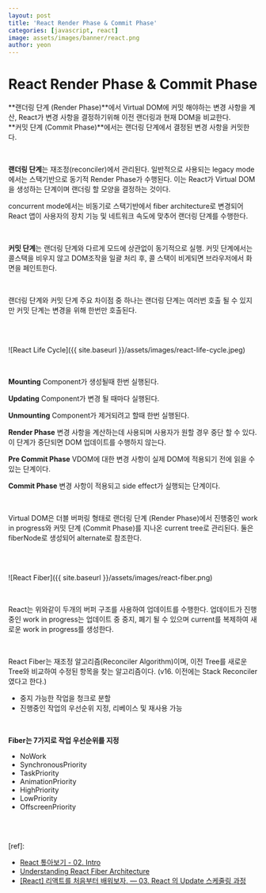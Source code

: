 ```yaml
---
layout: post
title: 'React Render Phase & Commit Phase'
categories: [javascript, react]
image: assets/images/banner/react.png
author: yeon
---
```


# React Render Phase & Commit Phase

**랜더링 단계 (Render Phase)**에서 Virtual DOM에 커밋 해야하는 변경 사항을 계산, React가 변경 사항을 결정하기위해 이전 랜더링과 현재 DOM을 비교한다. <br>
**커밋 단계 (Commit Phase)**에서는 랜더링 단계에서 결정된 변경 사항을 커밋한다.

<br>

**랜더링 단계**는 재조정(reconciler)에서 관리된다. 일반적으로 사용되는 legacy mode에서는 스택기반으로 동기적 Render Phase가 수행된다. 이는 React가 Virtual DOM을 생성하는 단계이며 랜더링 할 모양을 결정하는 것이다. <br>

concurrent mode에서는 비동기로 스택기반에서 fiber architecture로 변경되어 React 앱이 사용자의 장치 기능 및 네트워크 속도에 맞추어 랜더링 단계를 수행한다. <br>

<br>

**커밋 단계**는 랜더링 단계와 다르게 모드에 상관없이 동기적으로 실행. 커밋 단계에서는 콜스택을 비우지 않고 DOM조작을 일괄 처리 후, 콜 스택이 비게되면 브라우저에서 화면을 페인트한다. <br>

<br>

랜더링 단계와 커밋 단계 주요 차이점 중 하나는 랜더링 단계는 여러번 호출 될 수 있지만 커밋 단계는 변경을 위해 한번만 호출된다. <br>

<br><br>

![React Life Cycle]({{ site.baseurl }}/assets/images/react-life-cycle.jpeg)

<br>

**Mounting**
Component가 생성될때 한번 실행된다. <br>

**Updating**
Component가 변경 될 때마다 실행된다. <br>

**Unmounting**
Component가 제거되려고 할때 한번 실행된다. <br>

**Render Phase**
변경 사항을 계산하는데 사용되며 사용자가 원할 경우 중단 할 수 있다. 이 단계가 중단되면 DOM 업데이트를 수행하지 않는다. <br>

**Pre Commit Phase**
VDOM에 대한 변경 사항이 실제 DOM에 적용되기 전에 읽을 수 있는 단계이다. <br>

**Commit Phase**
변경 사항이 적용되고 side effect가 실행되는 단계이다. <br>

<br>

Virtual DOM은 더블 버퍼링 형태로 랜더링 단계 (Render Phase)에서 진행중인 work in progress와 커밋 단계 (Commit Phase)를 지나온 current tree로 관리된다. 둘은 fiberNode로 생성되어 alternate로 참조한다. <br>

<br><br>


![React Fiber]({{ site.baseurl }}/assets/images/react-fiber.png)

<br>

React는 위와같이 두개의 버퍼 구조를 사용하여 업데이트를 수행한다. 업데이트가 진행중인 work in progress는 업데이트 중 중지, 폐기 될 수 있으며 current를 복제하여 새로운 work in progress를 생성한다. <br>

<br>

React Fiber는 재조정 알고리즘(Reconciler Algorithm)이며, 이전 Tree를 새로운 Tree와 비교하여 수정된 항목을 찾는 알고리즘이다. (v16. 이전에는 Stack Reconciler 였다고 한다.) <br>
- 중지 가능한 작업을 청크로 분할
- 진행중인 작업의 우선순위 지정, 리베이스 및 재사용 가능

<br>

**Fiber는 7가지로 작업 우선순위를 지정**

- NoWork
- SynchronousPriority
- TaskPriority
- AnimationPriority
- HighPriority
- LowPriority
- OffscreenPriority


<br><br>

[ref]: 
- [React 톺아보기 - 02. Intro](https://kimsangyeon.github.io/javascript/2020/04/02/javascript-coroutine-event-loop.html)
- [Understanding React Fiber Architecture](https://dzone.com/articles/understanding-of-react-fiber-architecture)
- [[React] 리액트를 처음부터 배워보자. — 03. React 의 Update 스케줄링 과정](https://medium.com/react-native-seoul/react-%EB%A6%AC%EC%95%A1%ED%8A%B8%EB%A5%BC-%EC%B2%98%EC%9D%8C%EB%B6%80%ED%84%B0-%EB%B0%B0%EC%9B%8C%EB%B3%B4%EC%9E%90-03-react-%EC%9D%98-reconciliation-%EA%B3%BC%EC%A0%95-2e6fb59c0c2d)

<br><br><br>
